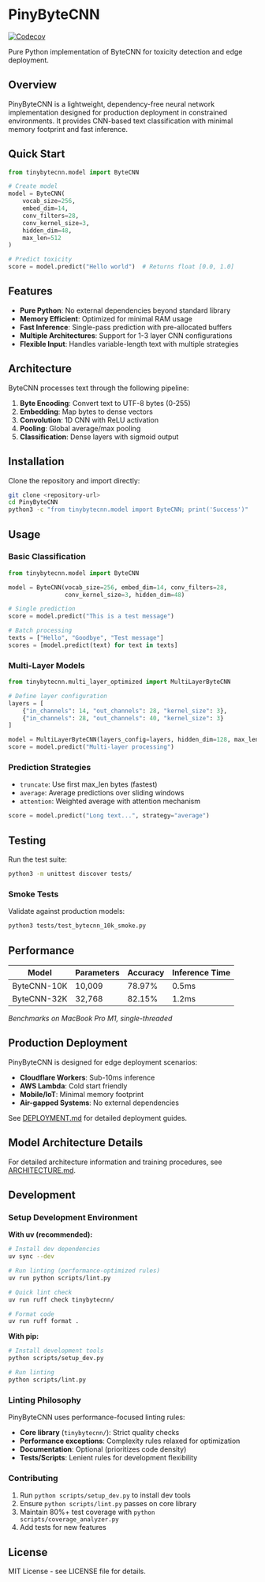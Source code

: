 # PinyByteCNN

[![Codecov](https://codecov.io/gh/mitchins/pinybytecnn/branch/main/graph/badge.svg)](https://codecov.io/gh/mitchins/pinybytecnn)

Pure Python implementation of ByteCNN for toxicity detection and edge deployment.

## Overview

PinyByteCNN is a lightweight, dependency-free neural network implementation designed for production deployment in constrained environments. It provides CNN-based text classification with minimal memory footprint and fast inference.

## Quick Start

```python
from tinybytecnn.model import ByteCNN

# Create model
model = ByteCNN(
    vocab_size=256,
    embed_dim=14,
    conv_filters=28,
    conv_kernel_size=3,
    hidden_dim=48,
    max_len=512
)

# Predict toxicity
score = model.predict("Hello world")  # Returns float [0.0, 1.0]
```

## Features

- **Pure Python**: No external dependencies beyond standard library
- **Memory Efficient**: Optimized for minimal RAM usage
- **Fast Inference**: Single-pass prediction with pre-allocated buffers  
- **Multiple Architectures**: Support for 1-3 layer CNN configurations
- **Flexible Input**: Handles variable-length text with multiple strategies

## Architecture

ByteCNN processes text through the following pipeline:

1. **Byte Encoding**: Convert text to UTF-8 bytes (0-255)
2. **Embedding**: Map bytes to dense vectors
3. **Convolution**: 1D CNN with ReLU activation
4. **Pooling**: Global average/max pooling
5. **Classification**: Dense layers with sigmoid output

## Installation

Clone the repository and import directly:

```bash
git clone <repository-url>
cd PinyByteCNN
python3 -c "from tinybytecnn.model import ByteCNN; print('Success')"
```

## Usage

### Basic Classification

```python
from tinybytecnn.model import ByteCNN

model = ByteCNN(vocab_size=256, embed_dim=14, conv_filters=28, 
                conv_kernel_size=3, hidden_dim=48)

# Single prediction
score = model.predict("This is a test message")

# Batch processing
texts = ["Hello", "Goodbye", "Test message"]
scores = [model.predict(text) for text in texts]
```

### Multi-Layer Models

```python
from tinybytecnn.multi_layer_optimized import MultiLayerByteCNN

# Define layer configuration
layers = [
    {"in_channels": 14, "out_channels": 28, "kernel_size": 3},
    {"in_channels": 28, "out_channels": 40, "kernel_size": 3}
]

model = MultiLayerByteCNN(layers_config=layers, hidden_dim=128, max_len=512)
score = model.predict("Multi-layer processing")
```

### Prediction Strategies

- `truncate`: Use first max_len bytes (fastest)
- `average`: Average predictions over sliding windows
- `attention`: Weighted average with attention mechanism

```python
score = model.predict("Long text...", strategy="average")
```

## Testing

Run the test suite:

```bash
python3 -m unittest discover tests/
```

### Smoke Tests

Validate against production models:

```bash
python3 tests/test_bytecnn_10k_smoke.py
```

## Performance

| Model | Parameters | Accuracy | Inference Time |
|-------|------------|----------|----------------|
| ByteCNN-10K | 10,009 | 78.97% | 0.5ms |
| ByteCNN-32K | 32,768 | 82.15% | 1.2ms |

*Benchmarks on MacBook Pro M1, single-threaded*

## Production Deployment

PinyByteCNN is designed for edge deployment scenarios:

- **Cloudflare Workers**: Sub-10ms inference
- **AWS Lambda**: Cold start friendly
- **Mobile/IoT**: Minimal memory footprint
- **Air-gapped Systems**: No external dependencies

See [DEPLOYMENT.md](docs/DEPLOYMENT.md) for detailed deployment guides.

## Model Architecture Details

For detailed architecture information and training procedures, see [ARCHITECTURE.md](docs/ARCHITECTURE.md).

## Development

### Setup Development Environment

**With uv (recommended):**
```bash
# Install dev dependencies
uv sync --dev

# Run linting (performance-optimized rules)
uv run python scripts/lint.py

# Quick lint check
uv run ruff check tinybytecnn/

# Format code  
uv run ruff format .
```

**With pip:**
```bash
# Install development tools
python scripts/setup_dev.py

# Run linting
python scripts/lint.py
```

### Linting Philosophy

PinyByteCNN uses performance-focused linting rules:

- **Core library** (`tinybytecnn/`): Strict quality checks
- **Performance exceptions**: Complexity rules relaxed for optimization
- **Documentation**: Optional (prioritizes code density)  
- **Tests/Scripts**: Lenient rules for development flexibility

### Contributing

1. Run `python scripts/setup_dev.py` to install dev tools
2. Ensure `python scripts/lint.py` passes on core library
3. Maintain 80%+ test coverage with `python scripts/coverage_analyzer.py`
4. Add tests for new features

## License

MIT License - see LICENSE file for details.